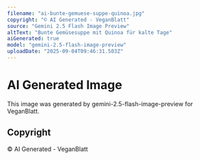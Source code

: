 ```yaml
---
filename: "ai-bunte-gemuese-suppe-quinoa.jpg"
copyright: "© AI Generated - VeganBlatt"
source: "Gemini 2.5 Flash Image Preview"
altText: "Bunte Gemüsesuppe mit Quinoa für kalte Tage"
aiGenerated: true
model: "gemini-2.5-flash-image-preview"
uploadDate: "2025-09-04T09:46:31.503Z"
---
```


# AI Generated Image

This image was generated by gemini-2.5-flash-image-preview for VeganBlatt.

## Copyright
© AI Generated - VeganBlatt
